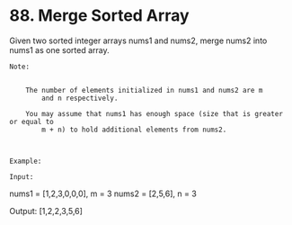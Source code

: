 # 88. Merge Sorted Array

Given two sorted integer arrays nums1 and nums2, merge nums2 into
        nums1 as one sorted array.

    Note:

    
        The number of elements initialized in nums1 and nums2 are m
            and n respectively.
        
        You may assume that nums1 has enough space (size that is greater or equal to
            m + n) to hold additional elements from nums2.
        
    

    Example:

    Input:
nums1 = [1,2,3,0,0,0], m = 3
nums2 = [2,5,6],       n = 3

Output: [1,2,2,3,5,6]